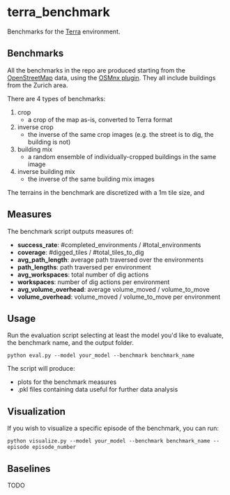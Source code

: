 # terra_benchmark
Benchmarks for the [Terra](https://github.com/leggedrobotics/Terra) environment.

## Benchmarks
All the benchmarks in the repo are produced starting from the
[OpenStreetMap](https://www.openstreetmap.org/) data, using the [OSMnx plugin](https://osmnx.readthedocs.io/en/stable/).
They all include buildings from the Zurich area.

There are 4 types of benchmarks:
1. crop
    - a crop of the map as-is, converted to Terra format
2. inverse crop
    - the inverse of the same crop images (e.g. the street is to dig, the building is not)
3. building mix
    - a random ensemble of individually-cropped buildings in the same image
4. inverse building mix
    - the inverse of the same building mix images

The terrains in the benchmark are discretized with a 1m tile size, and 


## Measures
The benchmark script outputs measures of:
- **success_rate**: #completed_environments / #total_environments
- **coverage**: #digged_tiles / #total_tiles_to_dig
- **avg_path_length**: average path traversed over the environments
- **path_lengths**: path traversed per environment
- **avg_workspaces**: total number of dig actions
- **workspaces**: number of dig actions per environment
- **avg_volume_overhead**: average volume_moved / volume_to_move
- **volume_overhead**: volume_moved / volume_to_move per environment


## Usage
Run the evaluation script selecting at least the model you'd like to evaluate, the benchmark name, and the output folder.
~~~
python eval.py --model your_model --benchmark benchmark_name
~~~

The script will produce:
- plots for the benchmark measures
- .pkl files containing data useful for further data analysis

## Visualization
If you wish to visualize a specific episode of the benchmark, you can run:
~~~
python visualize.py --model your_model --benchmark benchmark_name --episode episode_number
~~~

## Baselines
TODO
